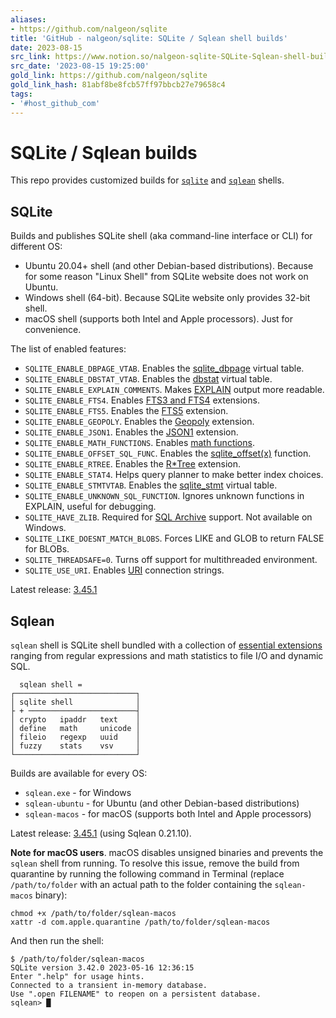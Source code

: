 ```yaml
---
aliases:
- https://github.com/nalgeon/sqlite
title: 'GitHub - nalgeon/sqlite: SQLite / Sqlean shell builds'
date: 2023-08-15
src_link: https://www.notion.so/nalgeon-sqlite-SQLite-Sqlean-shell-builds-94508ed4cd2b45cfb8fd8e7a16202fcd
src_date: '2023-08-15 19:25:00'
gold_link: https://github.com/nalgeon/sqlite
gold_link_hash: 81abf8be8fcb57ff97bbcb27e79658c4
tags:
- '#host_github_com'
---
```


SQLite / Sqlean builds
======================


This repo provides customized builds for [`sqlite`](https://sqlite.org) and [`sqlean`](https://github.com/nalgeon/sqlean) shells.


SQLite
------


Builds and publishes SQLite shell (aka command-line interface or CLI) for different OS:


* Ubuntu 20.04+ shell (and other Debian-based distributions). Because for some reason "Linux Shell" from SQLite website does not work on Ubuntu.
* Windows shell (64-bit). Because SQLite website only provides 32-bit shell.
* macOS shell (supports both Intel and Apple processors). Just for convenience.


The list of enabled features:


* `SQLITE_ENABLE_DBPAGE_VTAB`. Enables the [sqlite\_dbpage](https://sqlite.org/dbpage.html) virtual table.
* `SQLITE_ENABLE_DBSTAT_VTAB`. Enables the [dbstat](https://sqlite.org/dbstat.html) virtual table.
* `SQLITE_ENABLE_EXPLAIN_COMMENTS`. Makes [EXPLAIN](https://sqlite.org/lang_explain.html) output more readable.
* `SQLITE_ENABLE_FTS4`. Enables [FTS3 and FTS4](https://sqlite.org/fts3.html) extensions.
* `SQLITE_ENABLE_FTS5`. Enables the [FTS5](https://sqlite.org/fts5.html) extension.
* `SQLITE_ENABLE_GEOPOLY`. Enables the [Geopoly](https://sqlite.org/geopoly.html) extension.
* `SQLITE_ENABLE_JSON1`. Enables the [JSON1](https://sqlite.org/json1.html) extension.
* `SQLITE_ENABLE_MATH_FUNCTIONS`. Enables [math functions](https://sqlite.org/lang_mathfunc.html).
* `SQLITE_ENABLE_OFFSET_SQL_FUNC`. Enables the [sqlite\_offset(x)](https://sqlite.org/lang_corefunc.html#sqlite_offset) function.
* `SQLITE_ENABLE_RTREE`. Enables the [R\*Tree](https://sqlite.org/rtree.html) extension.
* `SQLITE_ENABLE_STAT4`. Helps query planner to make better index choices.
* `SQLITE_ENABLE_STMTVTAB`. Enables the [sqlite\_stmt](https://sqlite.org/stmt.html) virtual table.
* `SQLITE_ENABLE_UNKNOWN_SQL_FUNCTION`. Ignores unknown functions in EXPLAIN, useful for debugging.
* `SQLITE_HAVE_ZLIB`. Required for [SQL Archive](https://sqlite.org/sqlar.html) support. Not available on Windows.
* `SQLITE_LIKE_DOESNT_MATCH_BLOBS`. Forces LIKE and GLOB to return FALSE for BLOBs.
* `SQLITE_THREADSAFE=0`. Turns off support for multithreaded environment.
* `SQLITE_USE_URI`. Enables [URI](https://sqlite.org/uri.html) connection strings.


Latest release: [3.45.1](https://github.com/nalgeon/sqlite/releases/3.45.1)


Sqlean
------


`sqlean` shell is SQLite shell bundled with a collection of [essential extensions](https://github.com/nalgeon/sqlean) ranging from regular expressions and math statistics to file I/O and dynamic SQL.



```
  sqlean shell =
┌───────────────────────────┐
│ sqlite shell              │
├ + ────────────────────────┤
│ crypto   ipaddr   text    │
│ define   math     unicode │
│ fileio   regexp   uuid    │
│ fuzzy    stats    vsv     │
└───────────────────────────┘

```

Builds are available for every OS:


* `sqlean.exe` - for Windows
* `sqlean-ubuntu` - for Ubuntu (and other Debian-based distributions)
* `sqlean-macos` - for macOS (supports both Intel and Apple processors)


Latest release: [3.45.1](https://github.com/nalgeon/sqlite/releases/3.45.1) (using Sqlean 0.21.10).


**Note for macOS users**. macOS disables unsigned binaries and prevents the `sqlean` shell from running. To resolve this issue, remove the build from quarantine by running the following command in Terminal (replace `/path/to/folder` with an actual path to the folder containing the `sqlean-macos` binary):



```
chmod +x /path/to/folder/sqlean-macos
xattr -d com.apple.quarantine /path/to/folder/sqlean-macos

```

And then run the shell:



```
$ /path/to/folder/sqlean-macos
SQLite version 3.42.0 2023-05-16 12:36:15
Enter ".help" for usage hints.
Connected to a transient in-memory database.
Use ".open FILENAME" to reopen on a persistent database.
sqlean> █

```